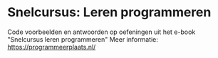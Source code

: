 # Snelcursus: Leren programmeren
Code voorbeelden en antwoorden op oefeningen uit het e-book "Snelcursus leren programmeren"
Meer informatie: https://programmeerplaats.nl/
